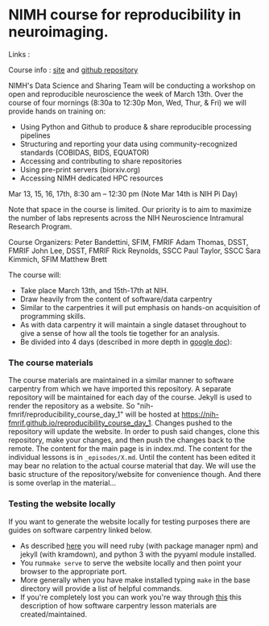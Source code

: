 NIMH course for reproducibility in neuroimaging.
==========================
Links :

Course info : [site](https://nih-fmrif.github.io/2017-03-13-nimh) and [github repository](https://github.com/nih-fmrif/2017-03-13-nimh)

NIMH's Data Science and Sharing Team will be conducting a workshop on open and reproducible neuroscience the week of March 13th. Over the course of four mornings (8:30a to 12:30p Mon, Wed, Thur, & Fri) we will provide hands on training on:

- Using Python and Github to produce & share reproducible processing pipelines
- Structuring and reporting your data using community-recognized standards (COBIDAS, BIDS, EQUATOR)
- Accessing and contributing to share repositories
- Using pre-print servers (biorxiv.org)
- Accessing NIMH dedicated HPC resources

Mar 13, 15, 16, 17th, 8:30 am – 12:30 pm (Note Mar 14th is NIH Pi Day)

Note that space in the course is limited.  Our priority is to aim to maximize the number of labs represents across the NIH Neuroscience Intramural Research Program. 

Course Organizers:
Peter Bandettini, SFIM, FMRIF
Adam Thomas, DSST, FMRIF
John Lee, DSST, FMRIF
Rick Reynolds, SSCC
Paul Taylor, SSCC
Sara Kimmich, SFIM
Matthew Brett


The course will:
+ Take place March 13th, and 15th-17th at NIH.
+ Draw heavily from the content of software/data carpentry
+ Similar to the carpentries it will put emphasis on hands-on acquisition of programming skills.
+ As with data carpentry it will maintain a single dataset throughout to give a sense of how all the tools tie together for an analysis.
+ Be divided into 4 days (described in more depth in [google doc](https://docs.google.com/document/d/1RtLaNrbFtXLmj53_dGmolqh0iGRxseQ5d6LkG-ojv28/edit?usp=sharing)):

### The course materials
The course materials are maintained in a similar manner to software carpentry from which we have imported this repository. A separate repository will be maintained for each day of the course.  Jekyll is used to render the repository as a website. So "nih-fmrif/reproducibility_course_day_1" will be hosted at https://nih-fmrif.github.io/reproducibility_course_day_1. Changes pushed to the repository will update the website. In order to push said changes, clone this repository, make your changes, and then push the changes back to the remote. The content for the main page is in index.md. The content for the individual lessons is in `_episodes/X.md`. Until the content has been edited it may bear no relation to the actual course material that day. We will use the  basic structure of the repository/website for convenience though. And there is some overlap in the material...


### Testing the website locally
If you want to generate the website locally for testing purposes there are guides on software carpentry linked below.

+ As described [here](https://swcarpentry.github.io/lesson-example/setup/) you will need ruby (with package manager npm) and jekyll (with kramdown), and python 3 with the pyyaml module installed.
+ You run`make serve` to serve the website locally and then point your browser to the appropriate port. 
+ More generally when you have make installed typing `make` in the base directory will provide a list of helpful commands.
+ If you're completely lost you can work you're way through [this](https://swcarpentry.github.io/lesson-example/) this description of how software carpentry lesson materials are created/maintained. 

